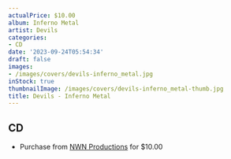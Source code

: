 ```yaml
---
actualPrice: $10.00
album: Inferno Metal
artist: Devils
categories:
- CD
date: '2023-09-24T05:54:34'
draft: false
images:
- /images/covers/devils-inferno_metal.jpg
inStock: true
thumbnailImage: /images/covers/devils-inferno_metal-thumb.jpg
title: Devils - Inferno Metal
---
```


## CD
* Purchase from [NWN Productions](http://shop.nwnprod.com/index.php?route=product/product&path=93&product_id=2849&sort=pd.name&order=ASC) for $10.00
